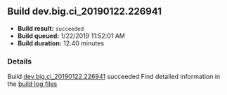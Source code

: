 ## Build dev.big.ci_20190122.226941
- **Build result:** `succeeded`
- **Build queued:** 1/22/2019 11:52:01 AM
- **Build duration:** 12.40 minutes
### Details
Build [dev.big.ci_20190122.226941](https://winappstudio.visualstudio.com/web/build.aspx?pcguid=a4ef43be-68ce-4195-a619-079b4d9834c2&builduri=vstfs%3a%2f%2f%2fBuild%2fBuild%2f26941) succeeded
Find detailed information in the [build log files](https://uwpctdiags.blob.core.windows.net/buildlogs/dev.big.ci_20190122.226941_logs.zip)
